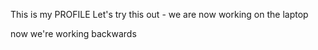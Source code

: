 This is my PROFILE 
Let's try this out - we are now working on the laptop

now we're working backwards
